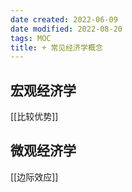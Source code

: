 ```yaml
---
date created: 2022-06-09
date modified: 2022-08-20
tags: MOC
title: + 常见经济学概念
---
```


## 宏观经济学

[[比较优势]]

## 微观经济学

[[边际效应]]
